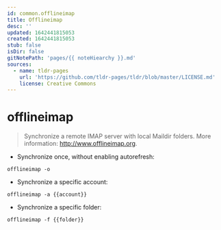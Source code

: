 ```yaml
---
id: common.offlineimap
title: Offlineimap
desc: ''
updated: 1642441815053
created: 1642441815053
stub: false
isDir: false
gitNotePath: 'pages/{{ noteHiearchy }}.md'
sources:
  - name: tldr-pages
    url: 'https://github.com/tldr-pages/tldr/blob/master/LICENSE.md'
    license: Creative Commons
---
```

# offlineimap

> Synchronize a remote IMAP server with local Maildir folders.
> More information: <http://www.offlineimap.org>.

- Synchronize once, without enabling autorefresh:

`offlineimap -o`

- Synchronize a specific account:

`offlineimap -a {{account}}`

- Synchronize a specific folder:

`offlineimap -f {{folder}}`


